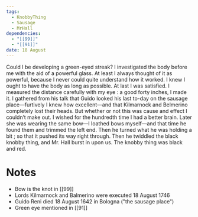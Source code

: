 ```yaml
---
tags:
  - KnobbyThing
  - Sausage
  - MrHall
dependencies:
  - "[[99]]"
  - "[[91]]"
date: 18 August
---
```

Could I be developing a green-eyed streak? I investigated the body before me with the aid of a powerful glass. At least I always thought of it as powerful, because I never could quite understand how it worked. I knew I ought to have the body as long as possible. At last I was satisfied. I measured the distance carefully with my eye : a good forty inches, I made it. I gathered from his talk that Guido looked his last to-day on the sausage place—furtively I knew how excellent—and that Kilmarnock and Belmerino completely lost their heads. But whether or not this was cause and effect I couldn’t make out. I wished for the hundredth time I had a better brain. Later she was wearing the same bow—I loathed bows myself—and that time he found them and trimmed the left end. Then he turned what he was holding a bit ; so that it pushed its way right through. Then he twiddled the black knobby thing, and Mr. Hall burst in upon us. The knobby thing was black and red.

# Notes
- Bow is the knot in [[99]]
- Lords Kilmarnock and Balmerino were executed 18 August 1746
- Guido Reni died 18 August 1642 in Bologna ("the sausage place")
- Green eye mentioned in [[91]]

